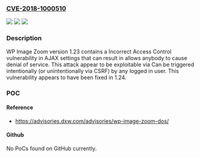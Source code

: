 ### [CVE-2018-1000510](https://cve.mitre.org/cgi-bin/cvename.cgi?name=CVE-2018-1000510)
![](https://img.shields.io/static/v1?label=Product&message=n%2Fa&color=blue)
![](https://img.shields.io/static/v1?label=Version&message=n%2Fa&color=blue)
![](https://img.shields.io/static/v1?label=Vulnerability&message=n%2Fa&color=brighgreen)

### Description

WP Image Zoom version 1.23 contains a Incorrect Access Control vulnerability in AJAX settings that can result in allows anybody to cause denial of service. This attack appear to be exploitable via Can be triggered intentionally (or unintentionally via CSRF) by any logged in user. This vulnerability appears to have been fixed in 1.24.

### POC

#### Reference
- https://advisories.dxw.com/advisories/wp-image-zoom-dos/

#### Github
No PoCs found on GitHub currently.

